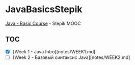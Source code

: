 # JavaBasicsStepik

[Java - Basic Course][1] - Stepik MOOC

## TOC

 - [x] [Week 1 - Java Intro][notes/WEEK1.md]
 - [ ] [Week 2 - Базовый синтаксис Java][notes/WEEK2.md]

 [1]: https://stepik.org/course/Java-%D0%91%D0%B0%D0%B7%D0%BE%D0%B2%D1%8B%D0%B9-%D0%BA%D1%83%D1%80%D1%81-187
